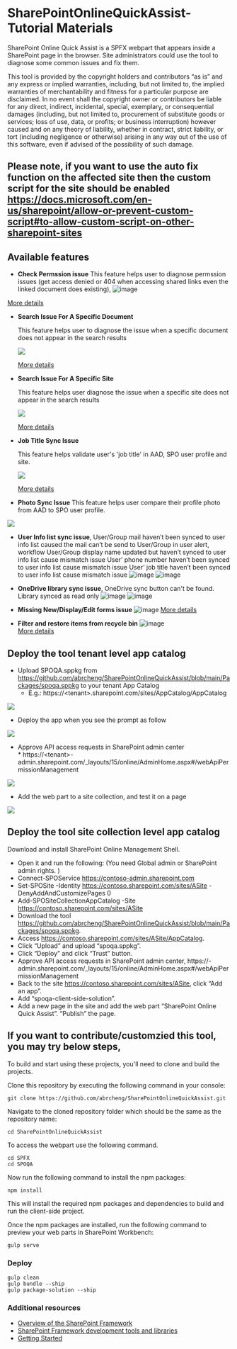 # SharePointOnlineQuickAssist-Tutorial Materials

SharePoint Online Quick Assist is a SPFX webpart that appears inside a SharePoint page in the browser. Site administrators could use the tool to diagnose some common issues and fix them.

This tool is provided by the copyright holders and contributors “as is” and any express or implied warranties, including, but not limited to, the implied warranties of merchantability and fitness for a particular purpose are disclaimed. In no event shall the copyright owner or contributors be liable for any direct, indirect, incidental, special, exemplary, or consequential damages (including, but not limited to, procurement of substitute goods or services; loss of use, data, or profits; or business interruption) however caused and on any theory of liability, whether in contract, strict liability, or tort (including negligence or otherwise) arising in any way out of the use of this software, even if advised of the possibility of such damage.

## Please note, if you want to use the auto fix function on the affected site then the custom script for the site should be enabled https://docs.microsoft.com/en-us/sharepoint/allow-or-prevent-custom-script#to-allow-custom-script-on-other-sharepoint-sites

## Available features
* **Check Permssion issue**
This feature helps user to diagnose permssion issues (get access denied or 404 when accessing shared links even the linked document does existing),
![image](https://user-images.githubusercontent.com/21354416/160541128-832029ee-cfda-4f4a-913f-9512c43aaf67.png)

[More details](https://github.com/abrcheng/SharePointOnlineQuickAssist/releases/tag/1.22.03.28)

* **Search Issue For A Specific Document**


  This feature helps user to diagnose the issue when a specific document does not appear in the search results

  <IMG src=.\assets\NoCrawl.JPG>

   [More details](https://github.com/abrcheng/SharePointOnlineQuickAssist/blob/main/SPFX/SPOQA/SearchSpecificDocument.md)


* **Search Issue For A Specific Site**
	
  This feature helps user diagnose the issue when a specific site does not appear in the search results	

  <IMG src=.\assets\SiteNoCrawl.JPG>
	  
   [More details](https://github.com/abrcheng/SharePointOnlineQuickAssist/blob/main/SPFX/SPOQA/SearchSite.md)
	  

* **Job Title Sync Issue**
	

  This feature helps validate user's 'job title' in AAD, SPO user profile and site.
  
  <IMG src=.\assets\JobTitle.JPG>
  
   [More details](https://github.com/abrcheng/SharePointOnlineQuickAssist/blob/main/SPFX/SPOQA/JobTitleSyncIssue.md)
    
*  **Photo Sync Issue**
   This feature helps user compare their profile photo from AAD to SPO user profile.
    
  <IMG src=.\assets\CheckUserProfilePhoto.JPG>
    
* **User Info list sync issue**,
	User/Group mail haven’t been synced to user info list caused the mail can’t be send to User/Group in user alert, workflow 
	User/Group display name updated but haven’t synced to user info list cause mismatch issue 
	User’ phone number haven’t been synced to user info list cause mismatch issue 
	User’ job title haven’t been synced to user info list cause mismatch issue 
![image](https://user-images.githubusercontent.com/21354416/144986960-e4befdd6-b9d6-40a0-bb54-fc90ca8d0d70.png)
![image](https://user-images.githubusercontent.com/21354416/144987002-085d0652-f243-4c29-84b6-94452d3afdee.png)

*  **OneDrive library sync issue**,
	 OneDrive sync button can't be found.
	 Library synced as read only 
	 ![image](https://user-images.githubusercontent.com/21354416/144987185-d18e2e24-5b35-4436-ba3f-002dd95819c7.png)
         ![image](https://user-images.githubusercontent.com/21354416/144987204-83e0eb28-9f10-4ec4-858a-cc31c78d0d32.png)
	  
*  **Missing New/Display/Edit forms issue**
	  ![image](https://user-images.githubusercontent.com/21354416/147523270-bef520ae-e487-4414-a449-6348b31efe82.png)
[More details](https://github.com/abrcheng/SharePointOnlineQuickAssist/releases/tag/1.21.12.28)
	  
*  **Filter and restore items from recycle bin**
	  ![image](https://user-images.githubusercontent.com/21354416/158009915-15dfdc94-f472-49e0-9b5b-a36fdf8e4725.png)	  
[More details](https://github.com/abrcheng/SharePointOnlineQuickAssist/releases/tag/1.22.02.25)

	  
## Deploy the tool tenant level app catalog 
* Upload SPOQA.sppkg from https://github.com/abrcheng/SharePointOnlineQuickAssist/blob/main/Packages/spoqa.sppkg to your tenant App Catalog
	* E.g.: https://&lt;tenant&gt;.sharepoint.com/sites/AppCatalog/AppCatalog
<IMG src=.\assets\UploadSolution.JPG>

* Deploy the app when you see the prompt as follow
<IMG src=.\assets\Deploy.JPG>	
	
	  
* Approve API access requests in SharePoint admin center  
        * https://&lt;tenant&gt;-admin.sharepoint.com/_layouts/15/online/AdminHome.aspx#/webApiPermissionManagement 
<IMG src=.\assets\ApproveAPI.JPG>	
	
* Add the web part to a site collection, and test it on a page    
<IMG src=.\assets\WebPart.JPG>	
	
## Deploy the tool site collection level app catalog 
Download and install SharePoint Online Management Shell.
* Open it and run the following: (You need Global admin or SharePoint admin rights. )
* Connect-SPOService https://contoso-admin.sharepoint.com
* Set-SPOSite -Identity https://contoso.sharepoint.com/sites/ASite -DenyAddAndCustomizePages 0
* Add-SPOSiteCollectionAppCatalog -Site https://contoso.sharepoint.com/sites/ASite
* Download the tool https://github.com/abrcheng/SharePointOnlineQuickAssist/blob/main/Packages/spoqa.sppkg. 
* Access https://contoso.sharepoint.com/sites/ASite/AppCatalog.
* Click “Upload” and upload “spoqa.sppkg”. 
* Click “Deploy” and click “Trust” button.
* Approve API access requests in SharePoint admin center,
        https://<tenant>-admin.sharepoint.com/_layouts/15/online/AdminHome.aspx#/webApiPermissionManagement
* Back to the site https://contoso.sharepoint.com/sites/ASite, click “Add an app”. 
* Add “spoqa-client-side-solution”.
* Add a new page in the site and add the web part “SharePoint Online Quick Assist”. “Publish” the page. 


## If you want to contribute/customzied this tool, you may try below steps,
	
To build and start using these projects, you'll need to clone and build the projects.

Clone this repository by executing the following command in your console:

```shell
git clone https://github.com/abrcheng/SharePointOnlineQuickAssist.git
```

Navigate to the cloned repository folder which should be the same as the repository name:

```shell
cd SharePointOnlineQuickAssist
```

To access the webpart use the following command.

```shell
cd SPFX
cd SPOQA
```


Now run the following command to install the npm packages:

```shell
npm install
```

This will install the required npm packages and dependencies to build and run the client-side project.

Once the npm packages are installed, run the following command to preview your web parts in SharePoint Workbench:

```shell
gulp serve
```

### Deploy
```shell	  
gulp clean
gulp bundle --ship
gulp package-solution --ship
```
### Additional resources

* [Overview of the SharePoint Framework](https://docs.microsoft.com/sharepoint/dev/spfx/sharepoint-framework-overview)
* [SharePoint Framework development tools and libraries](https://docs.microsoft.com/sharepoint/dev/spfx/tools-and-libraries)
* [Getting Started](https://docs.microsoft.com/en-us/sharepoint/dev/spfx/set-up-your-developer-tenant)
